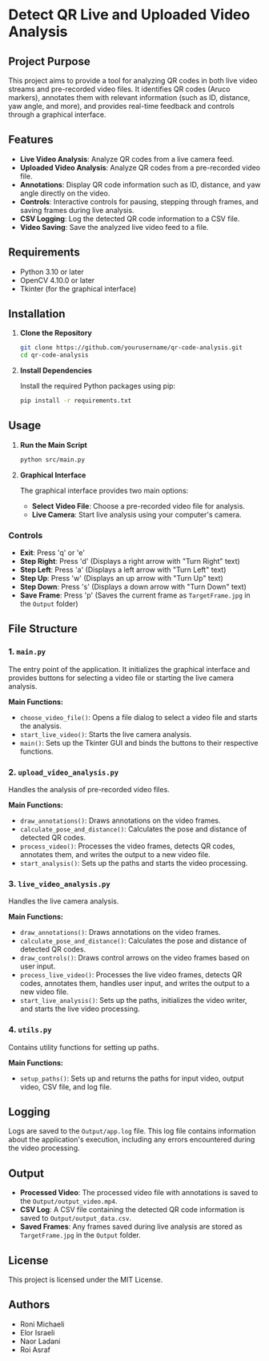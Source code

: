 
# Detect QR Live and Uploaded Video Analysis

## Project Purpose

This project aims to provide a tool for analyzing QR codes in both live video streams and pre-recorded video files. It identifies QR codes (Aruco markers), annotates them with relevant information (such as ID, distance, yaw angle, and more), and provides real-time feedback and controls through a graphical interface.

## Features

- **Live Video Analysis**: Analyze QR codes from a live camera feed.
- **Uploaded Video Analysis**: Analyze QR codes from a pre-recorded video file.
- **Annotations**: Display QR code information such as ID, distance, and yaw angle directly on the video.
- **Controls**: Interactive controls for pausing, stepping through frames, and saving frames during live analysis.
- **CSV Logging**: Log the detected QR code information to a CSV file.
- **Video Saving**: Save the analyzed live video feed to a file.

## Requirements

- Python 3.10 or later
- OpenCV 4.10.0 or later
- Tkinter (for the graphical interface)

## Installation

1. **Clone the Repository**

   ```bash
   git clone https://github.com/yourusername/qr-code-analysis.git
   cd qr-code-analysis
   ```

2. **Install Dependencies**

   Install the required Python packages using pip:

   ```bash
   pip install -r requirements.txt
   ```

## Usage

1. **Run the Main Script**

   ```bash
   python src/main.py
   ```

2. **Graphical Interface**

   The graphical interface provides two main options:
   
   - **Select Video File**: Choose a pre-recorded video file for analysis.
   - **Live Camera**: Start live analysis using your computer's camera.

### Controls

- **Exit**: Press 'q' or 'e'
- **Step Right**: Press 'd' (Displays a right arrow with "Turn Right" text)
- **Step Left**: Press 'a' (Displays a left arrow with "Turn Left" text)
- **Step Up**: Press 'w' (Displays an up arrow with "Turn Up" text)
- **Step Down**: Press 's' (Displays a down arrow with "Turn Down" text)
- **Save Frame**: Press 'p' (Saves the current frame as `TargetFrame.jpg` in the `Output` folder)

## File Structure

### 1. `main.py`

The entry point of the application. It initializes the graphical interface and provides buttons for selecting a video file or starting the live camera analysis.

**Main Functions:**
- `choose_video_file()`: Opens a file dialog to select a video file and starts the analysis.
- `start_live_video()`: Starts the live camera analysis.
- `main()`: Sets up the Tkinter GUI and binds the buttons to their respective functions.

### 2. `upload_video_analysis.py`

Handles the analysis of pre-recorded video files.

**Main Functions:**
- `draw_annotations()`: Draws annotations on the video frames.
- `calculate_pose_and_distance()`: Calculates the pose and distance of detected QR codes.
- `process_video()`: Processes the video frames, detects QR codes, annotates them, and writes the output to a new video file.
- `start_analysis()`: Sets up the paths and starts the video processing.

### 3. `live_video_analysis.py`

Handles the live camera analysis.

**Main Functions:**
- `draw_annotations()`: Draws annotations on the video frames.
- `calculate_pose_and_distance()`: Calculates the pose and distance of detected QR codes.
- `draw_controls()`: Draws control arrows on the video frames based on user input.
- `process_live_video()`: Processes the live video frames, detects QR codes, annotates them, handles user input, and writes the output to a new video file.
- `start_live_analysis()`: Sets up the paths, initializes the video writer, and starts the live video processing.

### 4. `utils.py`

Contains utility functions for setting up paths.

**Main Functions:**
- `setup_paths()`: Sets up and returns the paths for input video, output video, CSV file, and log file.

## Logging

Logs are saved to the `Output/app.log` file. This log file contains information about the application's execution, including any errors encountered during the video processing.

## Output

- **Processed Video**: The processed video file with annotations is saved to the `Output/output_video.mp4`.
- **CSV Log**: A CSV file containing the detected QR code information is saved to `Output/output_data.csv`.
- **Saved Frames**: Any frames saved during live analysis are stored as `TargetFrame.jpg` in the `Output` folder.

## License

This project is licensed under the MIT License. 

## Authors

- Roni Michaeli
- Elor Israeli
- Naor Ladani
- Roi Asraf
